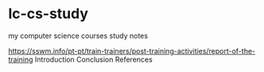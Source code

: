 # lc-cs-study
my computer science courses study notes

https://sswm.info/pt-pt/train-trainers/post-training-activities/report-of-the-training
Introduction
Conclusion
References